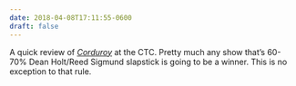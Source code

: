 ```yaml
---
date: 2018-04-08T17:11:55-0600
draft: false
---
```


A quick review of [_Corduroy_](https://www.childrenstheatre.org/plays/2017-2018-season/corduroy) at the CTC. Pretty much any show that’s 60-70% Dean Holt/Reed Sigmund slapstick is going to be a winner. This is no exception to that rule.

